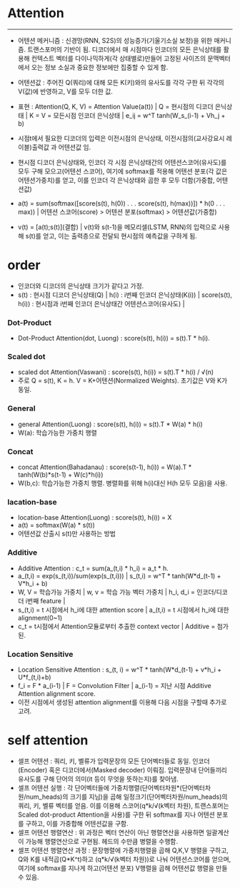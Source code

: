 # Attention
***
- 어텐션 메커니즘 : 신경망(RNN, S2S)의 성능증가(기울기소실 보정)을 위한 매커니즘. 트랜스포머의 기반이 됨.
  디코더에서 매 시점마다 인코더의 모든 은닉상태를 활용해 컨텍스트 벡터를 다이나믹하게(각 상태별로)만들어 고정된 사이즈의 문맥벡터에서 오는 정보 소실과 중요한 정보에만 집중할 수 있게 함.
- 어텐션값 : 주어진 Q(쿼리)에 대해 모든 K(키)와의 유사도를 각각 구한 뒤 각각의 V(값)에 반영하고, V를 모두 더한 값.
- 표현 : Attention(Q, K, V) = Attention Value(a(t)) | Q = 현시점의 디코더 은닉상태 | K = V = 모든시점 인코더 은닉상태 | e_ij = w^T tanh(W_s_(i-1) + Vh_j + b)

- 시점t에서 필요한 디코더의 입력은 이전시점의 은닉상태, 이전시점의(교사강요시 레이블)출력값 과 어텐션값 임.
- 현시점 디코더 은닉상태와, 인코더 각 시점 은닉상태간의 어텐션스코어(유사도)를 모두 구해 모으고(어텐션 스코어), 
  여기에 softmax를 적용해 어텐션 분포(각 값은 어텐션가중치)를 얻고, 이를 인코더 각 은닉상태와 곱한 후 모두 더함(가중합, 어텐션값)
  
- a(t) = sum(softmax(\[score(s(t), h(0)) . . .  score(s(t), h(max))]) * h(0 . . . max))  | 어텐션 스코어(score) > 어텐션 분포(softmax) > 어텐션값(가중합)
- v(t) = \[a(t);s(t)](결합) | v(t)와 s(t-1)을 메모리셀(LSTM, RNN)의 입력으로 사용해 s(t)를 얻고, 이는 출력층으로 전달되 현시점의 예측값을 구하게 됨.


# order
- 인코더와 디코더의 은닉상태 크기가 같다고 가정.
- s(t) : 현시점 디코더 은닉상태(Q) | h(i) : i번째 인코더 은닉상태(K(i)) | score(s(t), h(i)) : 현시점과 i번째 인코더 은닉상태간 어텐션스코어(유사도) |
### Dot-Product
- Dot-Product Attention(dot, Luong) : score(s(t), h(i)) = s(t).T * h(i).
### Scaled dot
- scaled dot Attention(Vaswani) : score(s(t), h(i)) = s(t).T * h(i) / √(n)
- 주로 Q = s(t), K = h. V = K+어텐션(Normalized Weights). 초기값은 V와 K가 동일.
### General
- general Attention(Luong) : score(s(t), h(i)) = s(t).T * W(a) * h(i)
- W(a): 학습가능한 가중치 행렬
### Concat
- concat Attention(Bahadanau) : score(s(t-1), h(i)) = W(a).T * tanh(W(b)*s(t-1) + W(c)*h(i))
- W(b,c): 학습가능한 가중치 행렬. 병렬화를 위해 h(i)대신 H(h 모두 모음)을 사용.
### lacation-base
- location-base Attention(Luong) : score(s(t), h(i)) = X
- a(t) = softmax(W(a) * s(t))
- 어텐션값 산출시 s(t)만 사용하는 방법
### Additive
- Additive Attention : c_t = sum(a_(t,i) * h_i) = a_t * h.
- a_(t,i) = exp(s_(t,i))/sum(exp(s_(t,i)))        | s_(t,i) = w^T * tanh(W\*d_(t-1) + V*h_i + b)
- W, V = 학습가능 가중치 | w, v = 학습 가능 벡터 가중치 | h_i, d_i = 인코더/디코더 i번째 feature | 
- s_(t,i) = t 시점에서 h_i에 대한 attention score    | a_(t,i) = t 시점에서 h_i에 대한 alignment(0~1)
- c_t = t시점에서 Attention모듈로부터 추출한 context vector | Additive = 첨가된.
### Location Sensitive
- Location Sensitive Attention : s_(t, i) = w^T * tanh(W*d_(t-1) + v\*h_i + U\*f_(t,i)+b)
- f_i = F * a_(i-1) | F = Convolution Filter | a_(i-1) = 지난 시점 Additive Attention alignment score. 
- 이전 시점에서 생성된 attention alignment를 이용해 다음 시점을 구할때 추가로 고려.


# self attention
- 셀프 어텐션 : 쿼리, 키, 벨류가 입력문장의 모든 단어벡터들로 동일. 인코더(Encoder) 혹은 디코더에서(Masked decoder) 이뤄짐. 
  입력문장내 단어들끼리 유사도를 구해 단어의 의미(it 등이 무엇을 뜻하는지)를 찾아냄.
- 셀프 어텐션 실행 : 각 단어벡터들에 가중치행렬(단어벡터차원*(단어벡터차원/num_heads)의 크기를 지님)을 곱해 일정크기(단어벡터차원/num_heads)의 쿼리, 키, 벨류 벡터를 얻음.
  이를 이용해 스코어(q*k/√(k벡터 차원), 트랜스포머는 Scaled dot-product Attention을 사용)를 구한 뒤 softmax를 지나 어텐션 분포를 구하고, 이를 가중합해 어텐션값을 구함.
- 셀프 어텐션 행렬연산 : 위 과정은 벡터 연산이 아닌 행렬연산을 사용하면 일괄계산이 가능해 행렬연산으로 구현됨. 헤드의 수만큼 병렬을 수행함.
- 셀프 어텐션 행렬연산 과정 : 문장행렬에 가중치행렬을 곱해 Q,K,V 행렬을 구하고, Q와 K를 내적곱(Q*K^t)하고 (q\*k/√(k벡터 차원))로 나눠 어텐션스코어를 얻으며,
  여기에 softmax를 지나게 하고(어텐션 분포) V행렬을 곱해 어텐션값 행렬을 만들 수 있음.
 
